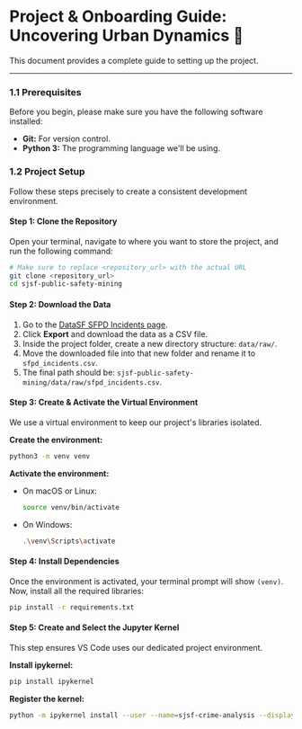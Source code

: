 # **Project & Onboarding Guide: Uncovering Urban Dynamics** 🚀

This document provides a complete guide to setting up the project.

---


### **1.1 Prerequisites**

Before you begin, please make sure you have the following software installed:
* **Git:** For version control.
* **Python 3:** The programming language we'll be using.

### **1.2 Project Setup**

Follow these steps precisely to create a consistent development environment.

#### **Step 1: Clone the Repository**
Open your terminal, navigate to where you want to store the project, and run the following command:
```bash
# Make sure to replace <repository_url> with the actual URL
git clone <repository_url>
cd sjsf-public-safety-mining
```

#### **Step 2: Download the Data**
1. Go to the [DataSF SFPD Incidents page](https://data.sfgov.org/Public-Safety/Police-Department-Incident-Reports-2018-to-Present/wg3w-h783).
2. Click **Export** and download the data as a CSV file.
3. Inside the project folder, create a new directory structure: `data/raw/`.
4. Move the downloaded file into that new folder and rename it to `sfpd_incidents.csv`.
5. The final path should be: `sjsf-public-safety-mining/data/raw/sfpd_incidents.csv`.

#### **Step 3: Create & Activate the Virtual Environment**
We use a virtual environment to keep our project's libraries isolated.

**Create the environment:**
```bash
python3 -m venv venv
```

**Activate the environment:**
* On macOS or Linux:
  ```bash
  source venv/bin/activate
  ```
* On Windows:
  ```bash
  .\venv\Scripts\activate
  ```

#### **Step 4: Install Dependencies**
Once the environment is activated, your terminal prompt will show `(venv)`. Now, install all the required libraries:
```bash
pip install -r requirements.txt
```

#### **Step 5: Create and Select the Jupyter Kernel**
This step ensures VS Code uses our dedicated project environment.

**Install ipykernel:**
```bash
pip install ipykernel
```

**Register the kernel:**
```bash
python -m ipykernel install --user --name=sjsf-crime-analysis --display-name="Python (SF Crime Analysis)"